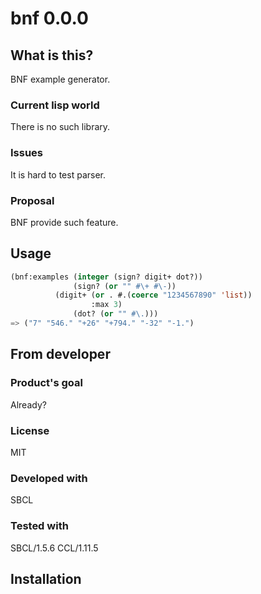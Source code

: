 # bnf 0.0.0
## What is this?
BNF example generator.
### Current lisp world
There is no such library.
### Issues
It is hard to test parser.
### Proposal
BNF provide such feature.
## Usage

```lisp
(bnf:examples (integer (sign? digit+ dot?))
              (sign? (or "" #\+ #\-))
	      (digit+ (or . #.(coerce "1234567890" 'list))
	              :max 3)
              (dot? (or "" #\.)))
=> ("7" "546." "+26" "+794." "-32" "-1.")
```

## From developer

### Product's goal
Already?
### License
MIT
### Developed with
SBCL
### Tested with
SBCL/1.5.6
CCL/1.11.5

## Installation

